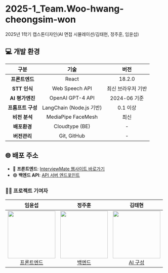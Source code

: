 # 2025-1_Team.Woo-hwang-cheongsim-won
2025년 1학기 캡스톤디자인(AI 면접 시뮬레이션/김태현, 정주훈, 임윤섭)


<h2>💻 개발 환경</h2>

<table>
  <thead>
    <tr>
      <th style="text-align:center;">구분</th>
      <th style="text-align:center;">기술</th>
      <th style="text-align:center;">버전</th>
    </tr>
  </thead>
  <tbody>
    <tr>
      <td align="center"><strong>프론트엔드</strong></td>
      <td align="center">React</td>
      <td align="center">18.2.0</td>
    </tr>
    <tr>
      <td align="center"><strong>STT 인식</strong></td>
      <td align="center">Web Speech API</td>
      <td align="center">최신 브라우저 기반</td>
    </tr>
    <tr>
      <td align="center"><strong>AI 평가엔진</strong></td>
      <td align="center">OpenAI GPT-4 API</td>
      <td align="center">2024-06 기준</td>
    </tr>
    <tr>
      <td align="center"><strong>프롬프트 구성</strong></td>
      <td align="center">LangChain (Node.js 기반)</td>
      <td align="center">0.1 이상</td>
    </tr>
    <tr>
      <td align="center"><strong>비전 분석</strong></td>
      <td align="center">MediaPipe FaceMesh</td>
      <td align="center">최신</td>
    </tr>
    <tr>
      <td align="center"><strong>배포환경</strong></td>
      <td align="center">Cloudtype (BE)</td>
      <td align="center">-</td>
    </tr>
    <tr>
      <td align="center"><strong>버전관리</strong></td>
      <td align="center">Git, GitHub</td>
      <td align="center">-</td>
    </tr>
  </tbody>
</table>


<h2>🌐 배포 주소</h2>

<ul>
  <li>🔵 <strong>프론트엔드</strong>: <a href="https://web-capstone-ai-react-mb65c377c98e4ee4.sel4.cloudtype.app/" target="_blank">InterviewMate 웹사이트 바로가기</a></li>
  <li>🟢 <strong>백엔드 API</strong>: <a href="https://port-0-capstone-ai-mb65c377c98e4ee4.sel4.cloudtype.app/" target="_blank">API 서버 엔드포인트</a></li>
</ul>



### 👨‍💻 프로젝트 기여자
<table>
<thead>
<tr>
<th align="center"><strong>임윤섭</strong></th>
<th align="center"><strong>정주훈</strong></th>
<th align="center"><strong>김태현</strong></th>

</tr>
</thead>
<tbody>
<tr>
<td align="center"><a href="https://github.com/qwer-121212"><img src="https://github.com/qwer-121212.png" height="150" width="150"> <br> 프론트엔드 </td>
<td align="center"><a href="https://github.com/jeongjuhun"><img src="https://github.com/jeongjuhun.png" height="150" width="150"> <br> 백엔드 </td>
<td align="center"><a href="https://github.com/bird8696"><img src="https://github.com/bird8696.png" height="150" width="150"> <br> AI 구성 </a></td>
</tr>
</tbody>
</table>
<br>

